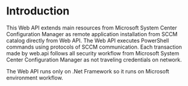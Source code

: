 # Introduction 
This Web API extends main resources from Microsoft System Center Configuration Manager as remote application installation from SCCM catalog directly from Web API.
The Web API executes PowerShell commands using protocols of SCCM communication.
Each transaction made by web.api follows all security workflow from Microsoft System Center Configuration Manager as not traveling credentials on network.

The Web API runs only on .Net Framework so it runs on Microsoft environment workflow.
